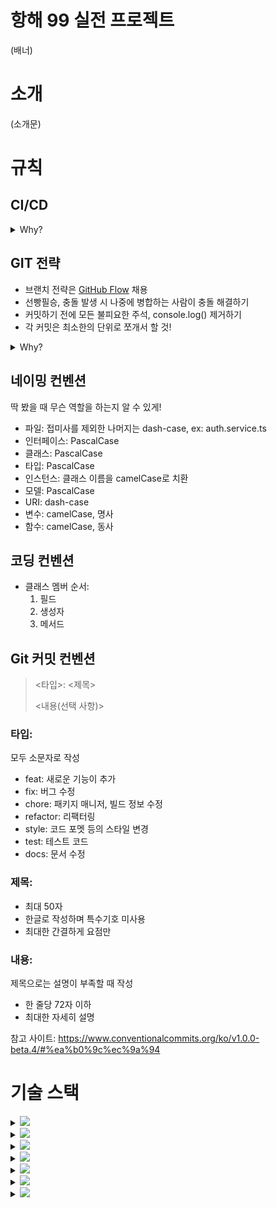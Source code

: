 # 항해 99 실전 프로젝트

(배너)

# 소개

(소개문)

# 규칙

## CI/CD

<details>
<summary>Why?</summary>
<p>
여러 프로젝트를 진행하다 자연스레 중요하다 생각되는 점이 있었는데, 바로 즉각적인 피드백과 지속적인 품질 유지다. 이를 극대화한 것이 바로 CI는 개념이며 여기서 조금 더 나아간 CI/CD가 있다. 추가로 CI/CD가 속도와 효율은 추구한다는 점이 지금 상황에서 이를 채용하기에 충분했다.
</p>
</details>

## GIT 전략

- 브랜치 전략은 [GitHub Flow](https://subicura.com/git/guide/github-flow.html#github-flow-%E1%84%87%E1%85%A1%E1%86%BC%E1%84%89%E1%85%B5%E1%86%A8) 채용
- 선빵필승, 충돌 발생 시 나중에 병합하는 사람이 충돌 해결하기
- 커밋하기 전에 모든 불피요한 주석, console.log() 제거하기
- 각 커밋은 최소한의 단위로 쪼개서 할 것!

<details>
<summary>Why?</summary>
<p>
개발을 공부하면서 Git을 접하게 됐고 협업도 해보며 다양한 전약을 도입해봤다. 처음에는 각자의 브랜치를 만들어 작업한 뒤, 특정 주기마다 메인 브랜치와 병합하는 전략을 사용 해봤지만 브랜치 하나의 생명 주기가 사실상 무한하므로 서로의 피드백은 거의 배포 직전에서야 이루어졌다. 이는 누군가 한 번 잘못된 방향으로 향했을 경우 좋지 못한 결과를 낳았다.
Git Flow라는 전략도 사용해 봤지만 적은 인원으로 이뤄진 프로젝트에 이를 적용하기에는 쓸모 없는 단계가 너무 많았다.
결국 하나의 브랜치에만 집중하자! 대신 테스트와 배포를 자동화하는 방향으로 가자!라는 생각으로 GitHub Flow라는 전략을 사용하기로 했다.
</p>
</details>

## 네이밍 컨벤션

딱 봤을 때 무슨 역할을 하는지 알 수 있게!

- 파일: 접미사를 제외한 나머지는 dash-case, ex: auth.service.ts
- 인터페이스: PascalCase
- 클래스: PascalCase
- 타입: PascalCase
- 인스턴스: 클래스 이름을 camelCase로 치환
- 모델: PascalCase
- URI: dash-case
- 변수: camelCase, 명사
- 함수: camelCase, 동사

## 코딩 컨벤션

- 클래스 멤버 순서:
  1. 필드
  2. 생성자
  3. 메서드

## Git 커밋 컨벤션

> <타입>: <제목>
>
> <내용(선택 사항)>

### 타입:

모두 소문자로 작성

- feat: 새로운 기능이 추가
- fix: 버그 수정
- chore: 패키지 매니저, 빌드 정보 수정
- refactor: 리팩터링
- style: 코드 포멧 등의 스타일 변경
- test: 테스트 코드
- docs: 문서 수정

### 제목:

- 최대 50자
- 한글로 작성하며 특수기호 미사용
- 최대한 간결하게 요점만

### 내용:

제목으로는 설명이 부족할 때 작성

- 한 줄당 72자 이하
- 최대한 자세히 설명

참고 사이트: https://www.conventionalcommits.org/ko/v1.0.0-beta.4/#%ea%b0%9c%ec%9a%94

# 기술 스택

<details>
<summary><img src="https://img.shields.io/static/v1?label=&color=339933&message=Node.js&logo=Node.js&style=flat-square&logoColor=ffffff"></summary>
<h2>What?</h2>
<p>브라우저가 아닌 환경에서 JavaScript 코드를 실행시키기 위한 런타임 환경</p>
</details>

<details>
<summary><img src="https://img.shields.io/static/v1?label=&color=000000&message=Express&logo=Express&style=flat-square&logoColor=ffffff"></summary>
<h2>What?</h2>
<p>NodeJS에서 실행되는 HTTP 서버를 쉽고 자유롭게 구성할 수 있는 프레임워크</p>
</details>

<details>
<summary><img src="https://img.shields.io/static/v1?label=&color=3178C6&message=TypeScript&logo=TypeScript&style=flat-square&logoColor=ffffff"></summary>
<h2>What?</h2>
<p>자바스크립트에 타입을 부여해 엄격한 문법을 기반으로 하는 언어</p>
<h2>Why?</h2>
<p>런타임 에러의 사전 방지 및 엄격한 타입 지정을 했기 때문에 가능한 코드 자동 완성으로 인한 생산성 향상을 위해 도입</p>
</details>

<details>
<summary><img src="https://img.shields.io/static/v1?label=&color=%23010101&message=Socket.io&logo=Socket.io&style=flat-square&logoColor=ffffff"></summary>
<h2>What?</h2>
<p>WebSocket 서비스를 이벤트 기반으로 구현할 수 있게 해주는 라이브러리</p>
<h2>Why?</h2>
<p>웹 게임이라는 특성상 실시간 통신을 위한 WebSocket 기술이 필요했고, 이를 익숙한 이벤트 기반으로 쉽게 구현이 가능한 Socket.IO를 사용</p>
</details>

<details>
<summary><img src="https://img.shields.io/static/v1?label=&color=%234479A1&message=MySQL&logo=MySQL&style=flat-square&logoColor=ffffff"></summary>
<h2>What?</h2>
<p>세계에서 가장 많이 쓰이는 관계형 데이터베이스 관리 시스템</p>
<h2>Why?</h2>
<p>굳이 비관계형 데이터베이스를 사용할 이유가 없었고 오랜 기간 많은 사랑을 받다 보니 관련 자료가 많이 있었기 때문에 선택</p>
</details>

<details>
<summary><img src="https://img.shields.io/static/v1?label=&color=%23000000&message=JSON Web Tokens&logo=JSON Web Tokens&style=flat-square&logoColor=ffffff"></summary>
<h2>What?</h2>
<p></p>
<h2></h2>
<p></p>
</details>

<details>
<summary><img src="https://img.shields.io/static/v1?label=&color=%235A29E4&message=Axios&logo=Axios&style=flat-square&logoColor=ffffff"></summary>
<h2>What?</h2>
<p>기본적인 ajax 통신 이외에도 이에 관련된 다양한 기능을 지원하는 라이브러리</p>
<h2>Why?</h2>
<p>카카오 로그인, 서비스간 통신 등을 위한 ajax 라이브러리를 찾던 중 다양한 기능이 있는 axios를 도입</p>
</details>

<!-- <details>
<summary><img src=""></summary>
<h2>What?</h2>
<p></p>
<h2>Why?</h2>
<p></p>
</details> -->
